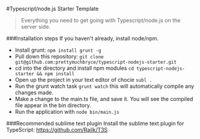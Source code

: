 #Typescript/node.js Starter Template
> Everything you need to get going with Typescript/node.js on the server side.


###Installation steps
If you haven't already, install node/npm.

* Install grunt: `npm install grunt -g`
* Pull down this repository: `git clone git@github.com:prettymuchbryce/typescript-nodejs-starter.git`
* cd into the directory and install npm modules `cd typescript-nodejs-starter && npm install`
* Open up the project in your text editor of chocie `subl .`
* Run the grunt watch task `grunt watch` this will automatically compile any changes made.
* Make a change to the main.ts file, and save it. You will see the compiled file appear in the bin directory.
* Run the application with `node bin/main.js`


###Recommended sublime text plugin
Install the sublime text plugin for TypeScript: https://github.com/Railk/T3S
